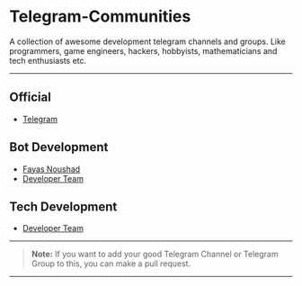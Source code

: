 # Telegram-Communities

A collection of awesome development telegram channels and groups. Like programmers, game engineers, hackers, hobbyists, mathematicians and tech enthusiasts etc.

---

## Official 

- [Telegram](https://telegram.me/Telegram)

## Bot Development 

- [Fayas Noushad](https://telegram.me/FayasNoushad)
- [Developer Team](https://telegram.me/TheDeveloperTeam)

## Tech Development 

- [Developer Team](https://telegram.me/TheDeveloperTeam)

---

> **Note:** If you want to add your good Telegram Channel or Telegram Group to this, you can make a pull request.

---

